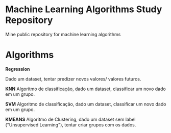 # Machine Learning Algorithms Study Repository

Mine public repository for machine learning algorithms 

# Algorithms


**Regression**

Dado um dataset, tentar predizer novos valores/ valores futuros.

**KNN**
Algoritmo de classificação, dado um dataset, classificar um novo dado em um grupo.


**SVM**
Algoritmo de classificação, dado um dataset, classificar um novo dado em um grupo.

**KMEANS**
Algoritmo de Clustering, dado um dataset sem label ("Unsupervised Learning"), tentar criar grupos com os dados.
